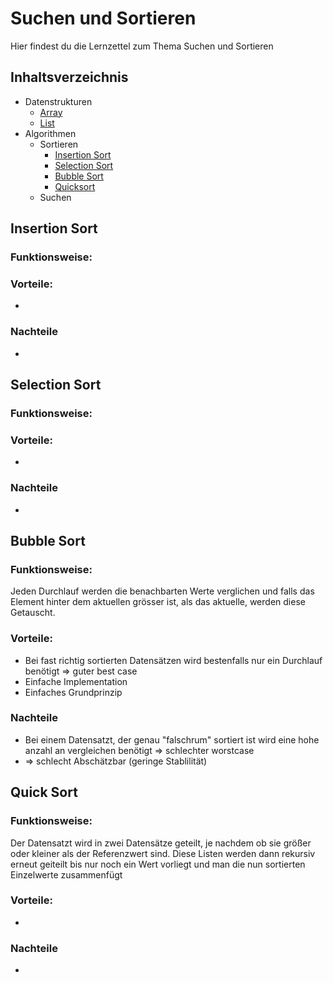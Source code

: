 # Suchen und Sortieren
Hier findest du die Lernzettel zum Thema Suchen und Sortieren

## Inhaltsverzeichnis
 - Datenstrukturen
   - [Array](./SuS%20Array.md)
   - [List](./SuS%20List.md)
 - Algorithmen
   - Sortieren
     - [Insertion Sort](#insertion-sort)
     - [Selection Sort](#selection-sort)
     - [Bubble Sort](#bubble-sort)
     - [Quicksort](#quick-sort)
   - Suchen
  
## Insertion Sort


### Funktionsweise:



### Vorteile: 
- 

### Nachteile 

- 

## Selection Sort

### Funktionsweise:



### Vorteile: 
- 

### Nachteile 

- 
## Bubble Sort

### Funktionsweise:

Jeden Durchlauf werden die benachbarten Werte verglichen und falls das Element hinter dem aktuellen grösser ist, als das aktuelle, werden diese Getauscht. 

### Vorteile: 
- Bei fast richtig sortierten Datensätzen wird bestenfalls nur ein Durchlauf benötigt => guter best case
- Einfache Implementation 
- Einfaches Grundprinzip

### Nachteile 

- Bei einem Datensatzt, der genau "falschrum" sortiert ist wird eine hohe anzahl an vergleichen benötigt => schlechter worstcase
- => schlecht Abschätzbar (geringe Stablilität)

## Quick Sort

### Funktionsweise:
  Der Datensatzt wird in zwei Datensätze geteilt, je nachdem ob sie größer oder kleiner als der Referenzwert sind. Diese Listen werden dann rekursiv erneut geiteilt bis nur noch ein Wert vorliegt und man die nun sortierten Einzelwerte zusammenfügt


### Vorteile: 

- 

### Nachteile 

- 
